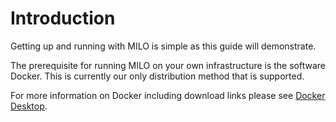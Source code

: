 # Introduction

Getting up and running with MILO is simple as this guide will demonstrate.

The prerequisite for running MILO on your own infrastructure is the software Docker. This is
currently our only distribution method that is supported.

For more information on Docker including download links please see [Docker Desktop](https://www.docker.com/products/docker-desktop).
